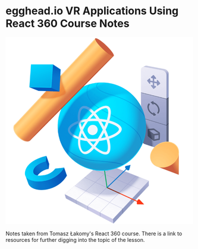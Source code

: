 # egghead.io VR Applications Using React 360 Course Notes

![](React360-final.png)


Notes taken from Tomasz Łakomy's React 360 course. There is a link to resources for further digging into the topic of the lesson.
